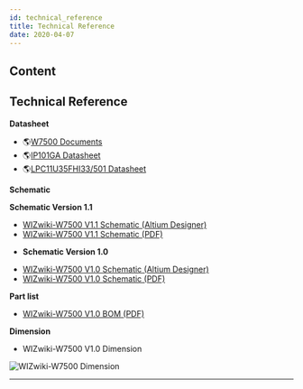 ```yaml
---
id: technical_reference
title: Technical Reference
date: 2020-04-07
---
```



## Content
## Technical Reference

**Datasheet**

   * 🌎[W7500 Documents]()
   * 🌎[IP101GA Datasheet](/document_framework/img/products/w7500/overview/IP101G_DS_R01_20121224.pdf)
   * 🌎[LPC11U35FHI33/501 Datasheet](/document_framework/img/products/w7500/overview/LPC11U3X.pdf)

**Schematic**

   **Schematic Version 1.1**

<!-- end list -->

   * [WIZwiki-W7500 V1.1 Schematic (Altium Designer)]()
   * [WIZwiki-W7500 V1.1 Schematic (PDF)](/document_framework/mg/products/w7500/overview/wizwiki_w7500_v1.1.pdf)

  - **Schematic Version 1.0**

<!-- end list -->

   * [WIZwiki-W7500 V1.0 Schematic (Altium Designer)]()
   * [WIZwiki-W7500 V1.0 Schematic (PDF)](/document_framework/img/products/w7500/overview/wizwiki_w7500_sch_v1.0_150401.pdf)

**Part list**

   * [WIZwiki-W7500 V1.0 BOM (PDF)](/document_framework/img/products/w7500/overview/wizwiki_w7500_bom_v1.0_150407.pdf)
   
**Dimension**

   * WIZwiki-W7500 V1.0 Dimension

![WIZwiki-W7500
Dimension](/document_framework/img/products/w7500/overview/wizwiki-w7500_dimension.png)

-----
